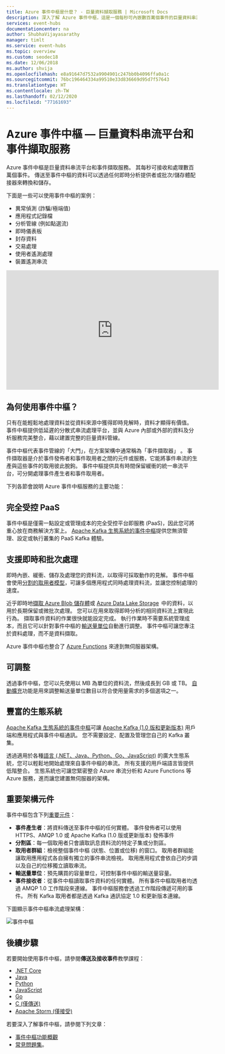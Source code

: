 ```yaml
---
title: Azure 事件中樞是什麼？ - 巨量資料擷取服務 | Microsoft Docs
description: 深入了解 Azure 事件中樞，這是一個每秒可內嵌數百萬個事件的巨量資料串流服務。
services: event-hubs
documentationcenter: na
author: ShubhaVijayasarathy
manager: timlt
ms.service: event-hubs
ms.topic: overview
ms.custom: seodec18
ms.date: 12/06/2018
ms.author: shvija
ms.openlocfilehash: e8a91647d7532a9904901c247bb0b4096ffa0a1c
ms.sourcegitcommit: 76bc196464334a99510e33d836669d95d7f57643
ms.translationtype: HT
ms.contentlocale: zh-TW
ms.lasthandoff: 02/12/2020
ms.locfileid: "77161693"
---
```

# <a name="azure-event-hubs--a-big-data-streaming-platform-and-event-ingestion-service"></a>Azure 事件中樞 — 巨量資料串流平台和事件擷取服務
Azure 事件中樞是巨量資料串流平台和事件擷取服務。 其每秒可接收和處理數百萬個事件。 傳送至事件中樞的資料可以透過任何即時分析提供者或批次/儲存體配接器來轉換和儲存。

下面是一些可以使用事件中樞的案例：

- 異常偵測 (詐騙/極端值)
- 應用程式記錄檔
- 分析管線 (例如點選流)
- 即時儀表板
- 封存資料
- 交易處理
- 使用者遙測處理
- 裝置遙測串流

<iframe width="560" height="315" src="https://www.youtube.com/embed/45wgY-VSk9I" frameborder="0" allow="accelerometer; autoplay; encrypted-media; gyroscope; picture-in-picture" allowfullscreen></iframe>

## <a name="why-use-event-hubs"></a>為何使用事件中樞？

只有在能輕鬆地處理資料並從資料來源中獲得即時見解時，資料才顯得有價值。 事件中樞提供低延遲的分散式串流處理平台，並與 Azure 內部或外部的資料及分析服務完美整合，藉以建置完整的巨量資料管線。

事件中樞代表事件管線的「大門」，在方案架構中通常稱為「事件擷取器」  。 事件擷取器是介於事件發佈者和事件取用者之間的元件或服務，它能將事件串流的生產與這些事件的取用彼此脫鉤。 事件中樞提供具有時間保留緩衝的統一串流平台，可分開處理事件產生者和事件取用者。

下列各節會說明 Azure 事件中樞服務的主要功能：

## <a name="fully-managed-paas"></a>完全受控 PaaS

事件中樞是僅需一點設定或管理成本的完全受控平台即服務 (PaaS)，因此您可將重心放在商務解決方案上。 [Apache Kafka 生態系統的事件中樞](event-hubs-for-kafka-ecosystem-overview.md)提供您無須管理、設定或執行叢集的 PaaS Kafka 體驗。

## <a name="support-for-real-time-and-batch-processing"></a>支援即時和批次處理

即時內嵌、緩衝、儲存及處理您的資料流，以取得可採取動作的見解。 事件中樞會使用[分割的取用者模型](event-hubs-scalability.md#partitions)，可讓多個應用程式同時處理資料流，並讓您控制處理的速度。

近乎即時地[擷取 ](event-hubs-capture-overview.md)[Azure Blob 儲存體](https://azure.microsoft.com/services/storage/blobs/)或 [Azure Data Lake Storage](https://azure.microsoft.com/services/data-lake-store/)  中的資料，以用於長期保留或微批次處理。 您可以在用來取得即時分析的相同資料流上實現此行為。 擷取事件資料的作業很快就能設定完成。 執行作業時不需要系統管理成本，而且它可以針對事件中樞的 [輸送量單位](event-hubs-scalability.md#throughput-units)自動進行調整。 事件中樞可讓您專注於資料處理，而不是資料擷取。

Azure 事件中樞也整合了 [Azure Functions](/azure/azure-functions/) 來達到無伺服器架構。

## <a name="scalable"></a>可調整

透過事件中樞，您可以先使用以 MB 為單位的資料流，然後成長到 GB 或 TB。 [自動擴充](event-hubs-auto-inflate.md)功能是用來調整輸送量單位數目以符合使用量需求的多個選項之一。

## <a name="rich-ecosystem"></a>豐富的生態系統

[Apache Kafka 生態系統的事件中樞](event-hubs-for-kafka-ecosystem-overview.md)可讓 [Apache Kafka (1.0 版和更新版本)](https://kafka.apache.org/) 用戶端和應用程式與事件中樞通訊。 您不需要設定、配置及管理您自己的 Kafka 叢集。

透過適用於各種[語言 (.NET、Java、Python、Go、JavaScript)](https://github.com/Azure/azure-event-hubs) 的廣大生態系統，您可以輕鬆地開始處理來自事件中樞的串流。 所有支援的用戶端語言皆提供低階整合。 生態系統也可讓您緊密整合 Azure 串流分析和 Azure Functions 等 Azure 服務，進而讓您建置無伺服器的架構。

## <a name="key-architecture-components"></a>重要架構元件
事件中樞包含下列[重要元件](event-hubs-features.md)：

- **事件產生者**：將資料傳送至事件中樞的任何實體。 事件發佈者可以使用 HTTPS、AMQP 1.0 或 Apache Kafka (1.0 版或更新版本) 發佈事件
- **分割區**：每一個取用者只會讀取訊息資料流的特定子集或分割區。
- **取用者群組**：檢視整個事件中樞 (狀態、位置或位移) 的窗口。 取用者群組能讓取用應用程式各自擁有獨立的事件串流檢視。 取用應用程式會依自己的步調以及自己的位移獨立讀取串流。
- **輸送量單位**：預先購買的容量單位，可控制事件中樞的輸送量容量。
- **事件接收者**：從事件中樞讀取事件資料的任何實體。 所有事件中樞取用者均透過 AMQP 1.0 工作階段來連線。 事件中樞服務會透過工作階段傳遞可用的事件。 所有 Kafka 取用者都是透過 Kafka 通訊協定 1.0 和更新版本連線。

下圖顯示事件中樞串流處理架構︰

![事件中樞](./media/event-hubs-about/event_hubs_architecture.png)


## <a name="next-steps"></a>後續步驟

若要開始使用事件中樞，請參閱**傳送及接收事件**教學課程：

- [.NET Core](get-started-dotnet-standard-send-v2.md)
- [Java](get-started-java-send-v2.md)
- [Python](get-started-python-send-v2.md)
- [JavaScript](get-started-java-send-v2.md)
- [Go](event-hubs-go-get-started-send.md)
- [C (僅傳送)](event-hubs-c-getstarted-send.md)
- [Apache Storm (僅接受)](event-hubs-storm-getstarted-receive.md)


若要深入了解事件中樞，請參閱下列文章：

- [事件中樞功能概觀](event-hubs-features.md)
- [常見問題集](event-hubs-faq.md)。


